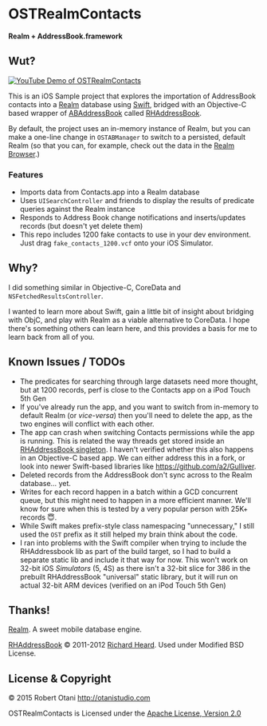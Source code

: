 # OSTRealmContacts

__Realm + AddressBook.framework__

## Wut?

[![YouTube Demo of OSTRealmContacts](http://img.youtube.com/vi/F1cPDV3YtFc/0.jpg)](https://youtu.be/F1cPDV3YtFc)

This is an iOS Sample project that explores the importation of AddressBook contacts into a [Realm](http://realm.io) database using [Swift](https://developer.apple.com/swift/), bridged with an Objective-C based wrapper of [ABAddressBook](https://developer.apple.com/library/ios/documentation/AddressBook/Reference/ABAddressBookRef_iPhoneOS/index.html) called [RHAddressBook](https://github.com/heardrwt/RHAddressBook).

By default, the project uses an in-memory instance of Realm, but you can make a one-line change in `OSTABManager` to switch to a persisted, default Realm (so that you can, for example, check out the data in the [Realm Browser](http://realm.io/docs/cocoa/#realm-browser).)

### Features

* Imports data from Contacts.app into a Realm database
* Uses `UISearchController` and friends to display the results of predicate queries against the Realm instance
* Responds to Address Book change notifications and inserts/updates records (but doesn't yet delete them)
* This repo includes 1200 fake contacts to use in your dev environment. Just drag `fake_contacts_1200.vcf` onto your iOS Simulator.

## Why?

I did something similar in Objective-C, CoreData and `NSFetchedResultsController`. 

I wanted to learn more about Swift, gain a little bit of insight about bridging with ObjC, and play with Realm as a viable alternative to CoreData. I hope there's something others can learn here, and this provides a basis for me to learn back from all of you.

## Known Issues / TODOs

* The predicates for searching through large datasets need more thought, but at 1200 records, perf is close to the Contacts app on a iPod Touch 5th Gen
* If you've already run the app, and you want to switch from in-memory to default Realm (or _vice-versa_) then you'll need to delete the app, as the two engines will conflict with each other.
* The app can crash when switching Contacts permissions while the app is running. This is related the way threads get stored inside an [RHAddressBook singleton](https://github.com/heardrwt/RHAddressBook/blob/master/RHAddressBook/RHAddressBookSharedServices.m). I haven't verified whether this also happens in an Objective-C based app. We can either address this in a fork, or look into newer Swift-based libraries like <https://github.com/a2/Gulliver>.
* Deleted records from the AddressBook don't sync across to the Realm database… yet. 
* Writes for each record happen in a batch within a GCD concurrent queue, but this might need to happen in a more efficient manner. We'll know for sure when this is tested by a very popular person with 25K+ records 😇.
* While Swift makes prefix-style class namespacing "unnecessary," I still used the `OST` prefix as it still helped my brain think about the code.
* I ran into problems with the Swift compiler when trying to include the RHAddressbook lib as part of the build target, so I had to build a separate static lib and include it that way for now. This won't work on 32-bit iOS _Simulators_ (5, 4S) as there isn't a 32-bit slice for 386 in the prebuilt RHAddressBook "universal" static library, but it will run on actual 32-bit ARM devices (verified on an iPod Touch 5th Gen)

## Thanks!

[Realm](http://realm.io). A sweet mobile database engine.

[RHAddressBook](https://github.com/heardrwt/RHAddressBook) © 2011-2012 [Richard Heard](https://github.com/heardrwt). Used under Modified BSD License.

## License & Copyright

© 2015 Robert Otani <http://otanistudio.com>

OSTRealmContacts is Licensed under the [Apache License, Version 2.0](http://www.apache.org/licenses/LICENSE-2.0)

